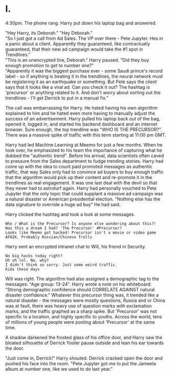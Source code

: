 # I.

4:30pm. The phone rang. Harry put down his laptop bag and answered.
  
"Hey Harry, its Deborah." 
"Hey Deborah."  
"So I just got a call from Ad Sales. The VP over there - Pete Jupyter. Hes in a panic about a client. Apparently they guaranteed, like contractually guaranteed, that their new ad campaign would take the #1 spot in Trendlines."  
"This is an unencrypted line, Deborah." Harry paused. "Did they buy enough promotion to get to number one?"  
"Apparently it was the biggest purchase ever - some Saudi prince's record label - so if anything is beating it in the trendlines, the neural network must be registering it as an earthquake or something. But Pete says the *client* says that it looks like a viral ad. Can you check it out? The hashtag is 'precursor' or anything related to it. And don't worry about sorting out the trendlines - I'll get Derrick to put in a manual fix."  
  
The call was embarrassing for Harry. He hated having his own algorithm explained to him and he hated even more having to manually adjust the success of an advertisement. Harry pulled his laptop back out of the bag, opened it, logged in, and started his backend dashboard and an internet browser. Sure enough, the top trendline was "WHO IS THE PRECURSOR?". There was a massive spike of traffic with this term starting at 11:00 pm GMT.

Harry had led Machine Learning at Meemo for just a few months. When he took over, he emphasized to his team the importance of capturing what he dubbed the "authentic trend". Before his arrival, data scientists often caved to pressure from the Sales department to fudge trending stories. Harry had come up with the idea to count paid promoted messages as authentic traffic, that way Sales only had to convince ad buyers to buy enough traffic that the algorithm would pick up their content and re-promote it in the trendlines as real engagement. It was one last deal with the devil so that they never had to astroturf again. Harry had personally vouched to Pete Jupyter that the only topic that could supplant a massive ad campaign was a natural disaster or American presidential election. "Nothing else has the data signature to override a huge ad buy" He had said.

Harry clicked the hashtag and took a look at some messages. 

	Who / What is the Precursor? Is anyone else wondering about this?!
	Was this a dream I had? 'The Precursor' #Precursor?
	Looks like Meemo got hacked! Precursor isn't a movie or video game AFAIK. Probably Russian/Chinese Trolls

Harry sent an encrypted intranet chat to Will, his friend in Security.

	No big hacks today right?
	Uh oh lol. No, why?
	I didn't think so sorry. Just some weird traffic.
	Kids these days

Will was right. The algorithm had also assigned a demographic tag to the messages: "Age group: 13-24". Harry wrote a note on his whiteboard: "Strong demographic confidence should CORRELATE AGAINST natural disaster confidence." Whatever this precursor thing was, it trended like a natural disaster - the messages were mostly questions, Russia and or China was at fault, there was heavy use of question marks *with* exclamation marks, and the traffic graphed as a sharp spike. But 'Precursor' was not specific to a location, and highly specific to youths. Across the world, tens of millions of young people were posting about 'Precursor' at the same time.

A shadow darkened the frosted glass of his office door, and Harry saw the bloated silhouette of Derrick Yooler pause outside and lean his ear towards the door.

"Just come in, Derrick!" Harry shouted. Derrick cracked open the door and pushed his face into the room.
"Pete Jupyter got me to put the Jameela album at number one, like we used to do last year."